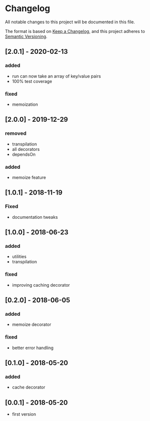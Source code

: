 # Changelog
All notable changes to this project will be documented in this file.

The format is based on [Keep a Changelog](https://keepachangelog.com/en/1.0.0/),
and this project adheres to [Semantic Versioning](https://semver.org/spec/v2.0.0.html).

## [2.0.1] - 2020-02-13

### added
- run can now take an array of key/value pairs
- 100% test coverage

### fixed
- memoization

## [2.0.0] - 2019-12-29

### removed
- transpilation
- all decorators
- dependsOn

### added
- memoize feature

## [1.0.1] - 2018-11-19
### Fixed
- documentation tweaks

## [1.0.0] - 2018-06-23
### added
- utilities
- transpilation

### fixed
- improving caching decorator

## [0.2.0] - 2018-06-05
### added
- memoize decorator

### fixed
- better error handling

## [0.1.0] - 2018-05-20
### added
- cache decorator

## [0.0.1] - 2018-05-20

- first version